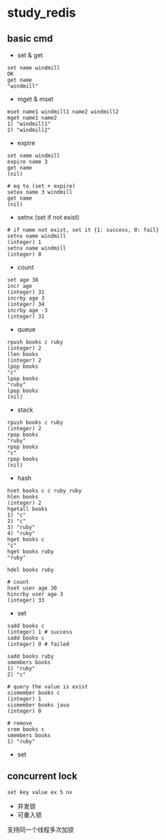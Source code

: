 # study_redis

## basic cmd

- set & get

```
set name windmill
OK
get name
"windmill"
```

- mget & mset

```
mset name1 windmill1 name2 windmill2
mget name1 name2
1) "windmill1"
2) "windmill2"
```

- expire

```
set name windmill
expire name 3
get name
(nil)

# eq to (set + expire)
setex name 3 windmill
get name
(nil)
```

- setnx (set if not exist)

```
# if name not exist, set it {1: success, 0: fail}
setnx name windmill
(integer) 1
setnx name windmill
(integer) 0
```

- count

```
set age 30
incr age
(integer) 31
incrby age 3
(integer) 34
incrby age -3
(integer) 31
```

- queue

```
rpush books c ruby
(integer) 2
llen books
(integer) 2
lpop books
"c"
lpop books
"ruby"
lpop books
(nil)
```

- stack

```
rpush books c ruby
(integer) 2
rpop books
"ruby"
rpop books
"c"
rpop books
(nil)
```

- hash

```
hset books c c ruby ruby
hlen books
(integer) 2
hgetall books
1) "c"
2) "c"
3) "ruby"
4) "ruby"
hget books c
"c"
hget books ruby
"ruby"

hdel books ruby

# count
hset user age 30
hincrby user age 3
(integer) 33
```

- set

```
sadd books c
(integer) 1 # success
sadd books c
(integer) 0 # failed

sadd books ruby
smembers books
1) "ruby"
2) "c"

# query the value is exist
sismember books c
(integer) 1
sismember books java
(integer) 0

# remove
srem books c
smembers books
1) "ruby"
```

- set

## concurrent lock

```
set key value ex 5 nx
```

- 并发锁
- 可重入锁

支持同一个线程多次加锁
